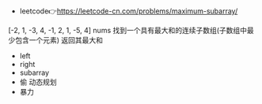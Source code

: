 - leetcode👉https://leetcode-cn.com/problems/maximum-subarray/

[-2, 1, -3, 4, -1, 2, 1, -5, 4]
nums 找到一个具有最大和的连续子数组(子数组中最少包含一个元素)
返回其最大和
- left
- right
- subarray
- 偷 动态规划
- 暴力 